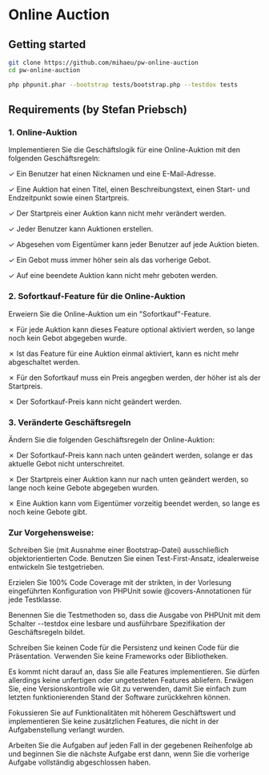 # Online Auction

## Getting started

```bash
git clone https://github.com/mihaeu/pw-online-auction
cd pw-online-auction

php phpunit.phar --bootstrap tests/bootstrap.php --testdox tests
```

## Requirements (by Stefan Priebsch)

### 1. Online-Auktion

Implementieren Sie die Geschäftslogik für eine Online-Auktion mit den folgenden
Geschäftsregeln:

✓ Ein Benutzer hat einen Nicknamen und eine E-Mail-Adresse.

✓ Eine Auktion hat einen Titel, einen Beschreibungstext, einen Start- und Endzeitpunkt sowie einen Startpreis.

✓ Der Startpreis einer Auktion kann nicht mehr verändert werden.

✓ Jeder Benutzer kann Auktionen erstellen.

✓ Abgesehen vom Eigentümer kann jeder Benutzer auf jede Auktion bieten.

✓ Ein Gebot muss immer höher sein als das vorherige Gebot.

✓ Auf eine beendete Auktion kann nicht mehr geboten werden.

### 2. Sofortkauf-Feature für die Online-Auktion

Erweiern Sie die Online-Auktion um ein "Sofortkauf"-Feature. 

✗ Für jede Auktion kann dieses Feature optional aktiviert werden, so lange noch kein Gebot abgegeben wurde.

✗ Ist das Feature für eine Auktion einmal aktiviert, kann es nicht mehr abgeschaltet werden.

✗ Für den Sofortkauf muss ein Preis angegben werden, der höher ist als der Startpreis.

✗ Der Sofortkauf-Preis kann nicht geändert werden.

### 3. Veränderte Geschäftsregeln

Ändern Sie die folgenden Geschäftsregeln der Online-Auktion: 

✗ Der Sofortkauf-Preis kann nach unten geändert werden, solange er das aktuelle Gebot nicht unterschreitet.

✗ Der Startpreis einer Auktion kann nur nach unten geändert werden, so lange noch keine Gebote abgegeben wurden.

✗ Eine Auktion kann vom Eigentümer vorzeitig beendet werden, so lange es noch keine Gebote gibt.

### Zur Vorgehensweise:

Schreiben Sie (mit Ausnahme einer Bootstrap-Datei) ausschließich
objektorientierten Code. Benutzen Sie einen Test-First-Ansatz, idealerweise
entwickeln Sie testgetrieben. 

Erzielen Sie 100% Code Coverage mit der strikten, in der Vorlesung eingeführten
Konfiguration von PHPUnit sowie @covers-Annotationen für jede Testklasse.

Benennen Sie die Testmethoden so, dass die Ausgabe von PHPUnit mit dem Schalter
--testdox eine lesbare und ausführbare Spezifikation der Geschäftsregeln bildet.

Schreiben Sie keinen Code für die Persistenz und keinen Code für die
Präsentation. Verwenden Sie keine Frameworks oder Bibliotheken.

Es kommt nicht darauf an, dass Sie alle Features implementieren. Sie dürfen
allerdings keine unfertigen oder ungetesteten Features abliefern. Erwägen Sie,
eine Versionskontrolle wie Git zu verwenden, damit Sie einfach zum letzten 
funktionierenden Stand der Software zurückkehren können.

Fokussieren Sie auf Funktionalitäten mit höherem Geschäftswert und
implementieren Sie keine zusätzlichen Features, die nicht in der
Aufgabenstellung verlangt wurden.

Arbeiten Sie die Aufgaben auf jeden Fall in der gegebenen Reihenfolge ab und 
beginnen Sie die nächste Aufgabe erst dann, wenn Sie die vorherige Aufgabe
vollständig abgeschlossen haben.
